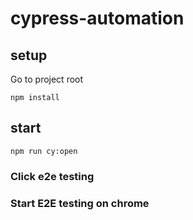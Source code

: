 # cypress-automation

## setup

Go to project root
```
npm install

```

## start

```
npm run cy:open

```
### Click e2e testing

### Start E2E testing on chrome

